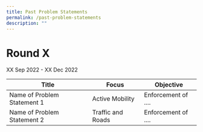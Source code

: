 ```yaml
---
title: Past Problem Statements
permalink: /past-problem-statements
description: ""
---
```

# Round X  

XX Sep 2022 - XX Dec 2022


| Title | Focus | Objective |
| -------- | -------- | -------- |
| Name of Problem Statement 1    | Active Mobility     | Enforcement of ....     |
Name of Problem Statement 2 | Traffic and Roads | Enforcement of ....